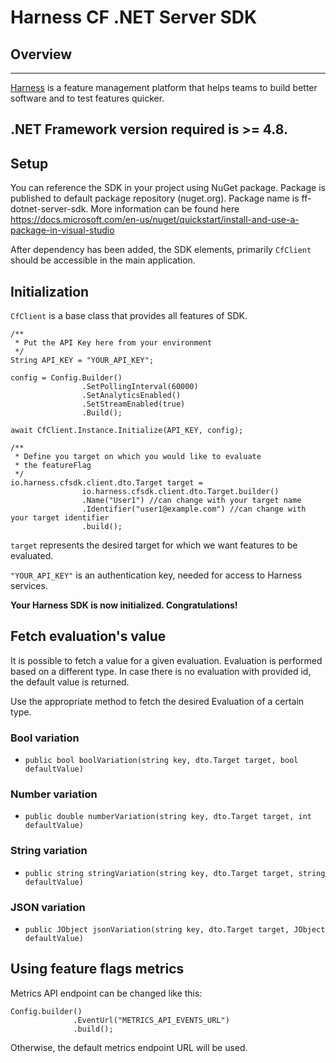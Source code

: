 Harness CF .NET Server SDK
========================

## Overview

-------------------------
[Harness](https://www.harness.io/) is a feature management platform that helps teams to build better software and to
test features quicker.

.NET Framework version required is >= 4.8.
-------------------------

## Setup

You can reference the SDK in your project using NuGet package. Package is published to default package repository (nuget.org).
Package name is ff-dotnet-server-sdk. More information can be found here https://docs.microsoft.com/en-us/nuget/quickstart/install-and-use-a-package-in-visual-studio

After dependency has been added, the SDK elements, primarily `CfClient` should be accessible in the main application.

## Initialization

`CfClient` is a base class that provides all features of SDK.

```
/**
 * Put the API Key here from your environment
 */
String API_KEY = "YOUR_API_KEY";

config = Config.Builder()
                .SetPollingInterval(60000)
                .SetAnalyticsEnabled()
                .SetStreamEnabled(true)
                .Build();

await CfClient.Instance.Initialize(API_KEY, config);

/**
 * Define you target on which you would like to evaluate 
 * the featureFlag
 */
io.harness.cfsdk.client.dto.Target target =
                io.harness.cfsdk.client.dto.Target.builder()
                .Name("User1") //can change with your target name
                .Identifier("user1@example.com") //can change with your target identifier
                .build();
```

`target` represents the desired target for which we want features to be evaluated.

`"YOUR_API_KEY"` is an authentication key, needed for access to Harness services.

**Your Harness SDK is now initialized. Congratulations!**

## Fetch evaluation's value

It is possible to fetch a value for a given evaluation. Evaluation is performed based on a different type. In case there
is no evaluation with provided id, the default value is returned.

Use the appropriate method to fetch the desired Evaluation of a certain type.

### Bool variation

* `public bool boolVariation(string key, dto.Target target, bool defaultValue)`

### Number variation

* `public double numberVariation(string key, dto.Target target, int defaultValue)`

### String variation

* `public string stringVariation(string key, dto.Target target, string defaultValue)`

### JSON variation

* `public JObject jsonVariation(string key, dto.Target target, JObject defaultValue)`


## Using feature flags metrics

Metrics API endpoint can be changed like this:

```
Config.builder()
              .EventUrl("METRICS_API_EVENTS_URL")
              .build();
```

Otherwise, the default metrics endpoint URL will be used.


